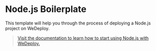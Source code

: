 # Node.js Boilerplate

This template will help you through the process of deploying a Node.js project on WeDeploy.

> [Visit the documentation to learn how to start using Node.js with WeDeploy.](https://wedeploy.com/docs/deploy/deploying-nodejs/)
